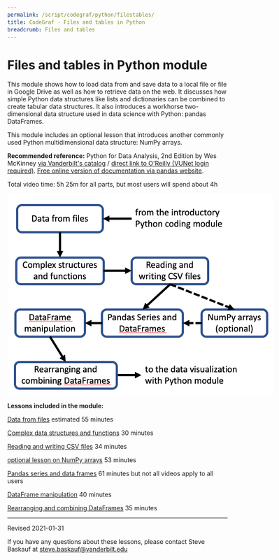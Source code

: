 ```yaml
---
permalink: /script/codegraf/python/filestables/
title: CodeGraf - Files and tables in Python
breadcrumb: Files and tables
---
```


# Files and tables in Python module

This module shows how to load data from and save data to a local file or file in Google Drive as well as how to retrieve data on the web. It discusses how simple Python data structures like lists and dictionaries can be combined to create tabular data structures. It also introduces a workhorse two-dimensional data structure used in data science with Python: pandas DataFrames. 

This module includes an optional lesson that introduces another commonly used Python multidimensional data structure: NumPy arrays.

**Recommended reference:** Python for Data Analysis, 2nd Edition by Wes McKinney [via Vanderbilt's catalog](https://catalog.library.vanderbilt.edu/permalink/01VAN_INST/6ll2l/alma991043601866403276) / [direct link to O'Reilly (VUNet login required)](https://learning.oreilly.com/library/view/python-for-data/9781491957653/). [Free online version of documentation via pandas website](https://pandas.pydata.org/).

Total video time: 5h 25m for all parts, but most users will spend about 4h

<!-- Save for Web Slices (filestables.psd) -->
<div style="position:relative; left:0px; top:0px; width:608px; height:462px;">
	<div style="position:absolute; left:0px; top:0px; width:608px; height:27px;">
		<img src="images/filestables_01.gif" width="608" height="27" alt="">
	</div>
	<div style="position:absolute; left:0px; top:27px; width:22px; height:435px;">
		<img src="images/filestables_02.gif" width="22" height="435" alt="">
	</div>
	<div style="position:absolute; left:22px; top:27px; width:195px; height:60px;">
		<a href="../../020"
			onmouseover="window.status='Data from files lesson';  return true;"
			onmouseout="window.status='';  return true;">
			<img src="images/filestables_03.gif" width="195" height="60" border="0" alt="Data from files lesson"></a>
	</div>
	<div style="position:absolute; left:217px; top:27px; width:66px; height:235px;">
		<img src="images/filestables_04.gif" width="66" height="235" alt="">
	</div>
	<div style="position:absolute; left:283px; top:27px; width:230px; height:60px;">
		<a href="../intro"
			onmouseover="window.status='Introductory Python coding module';  return true;"
			onmouseout="window.status='';  return true;">
			<img src="images/filestables_05.gif" width="230" height="60" border="0" alt="Introductory Python coding module"></a>
	</div>
	<div style="position:absolute; left:513px; top:27px; width:95px; height:235px;">
		<img src="images/filestables_06.gif" width="95" height="235" alt="">
	</div>
	<div style="position:absolute; left:22px; top:87px; width:195px; height:59px;">
		<img src="images/filestables_07.gif" width="195" height="59" alt="">
	</div>
	<div style="position:absolute; left:283px; top:87px; width:230px; height:59px;">
		<img src="images/filestables_08.gif" width="230" height="59" alt="">
	</div>
	<div style="position:absolute; left:22px; top:146px; width:195px; height:60px;">
		<a href="../../021"
			onmouseover="window.status='Complex structures and functions lesson';  return true;"
			onmouseout="window.status='';  return true;">
			<img src="images/filestables_09.gif" width="195" height="60" border="0" alt="Complex structures and functions lesson"></a>
	</div>
	<div style="position:absolute; left:283px; top:146px; width:175px; height:60px;">
		<a href="../../022"
			onmouseover="window.status='Reading and writing CSVs lesson';  return true;"
			onmouseout="window.status='';  return true;">
			<img src="images/filestables_10.gif" width="175" height="60" border="0" alt="Reading and writing CSVs lesson"></a>
	</div>
	<div style="position:absolute; left:458px; top:146px; width:55px; height:116px;">
		<img src="images/filestables_11.gif" width="55" height="116" alt="">
	</div>
	<div style="position:absolute; left:22px; top:206px; width:195px; height:56px;">
		<img src="images/filestables_12.gif" width="195" height="56" alt="">
	</div>
	<div style="position:absolute; left:283px; top:206px; width:175px; height:56px;">
		<img src="images/filestables_13.gif" width="175" height="56" alt="">
	</div>
	<div style="position:absolute; left:22px; top:262px; width:151px; height:66px;">
		<a href="../../009a"
			onmouseover="window.status='DataFrame manipulation lesson';  return true;"
			onmouseout="window.status='';  return true;">
			<img src="images/filestables_14.gif" width="151" height="66" border="0" alt="DataFrame manipulation lesson"></a>
	</div>
	<div style="position:absolute; left:173px; top:262px; width:44px; height:121px;">
		<img src="images/filestables_15.gif" width="44" height="121" alt="">
	</div>
	<div style="position:absolute; left:217px; top:262px; width:182px; height:66px;">
		<a href="../../008"
			onmouseover="window.status='Pandas Series and DataFrames lesson';  return true;"
			onmouseout="window.status='';  return true;">
			<img src="images/filestables_16.gif" width="182" height="66" border="0" alt="Pandas Series and DataFrames lesson"></a>
	</div>
	<div style="position:absolute; left:399px; top:262px; width:46px; height:121px;">
		<img src="images/filestables_17.gif" width="46" height="121" alt="">
	</div>
	<div style="position:absolute; left:445px; top:262px; width:146px; height:66px;">
		<a href="../../007"
			onmouseover="window.status='Optional NumPy arrays lesson';  return true;"
			onmouseout="window.status='';  return true;">
			<img src="images/filestables_18.gif" width="146" height="66" border="0" alt="Optional NumPy arrays lesson"></a>
	</div>
	<div style="position:absolute; left:591px; top:262px; width:17px; height:200px;">
		<img src="images/filestables_19.gif" width="17" height="200" alt="">
	</div>
	<div style="position:absolute; left:22px; top:328px; width:151px; height:55px;">
		<img src="images/filestables_20.gif" width="151" height="55" alt="">
	</div>
	<div style="position:absolute; left:217px; top:328px; width:182px; height:55px;">
		<img src="images/filestables_21.gif" width="182" height="55" alt="">
	</div>
	<div style="position:absolute; left:445px; top:328px; width:146px; height:55px;">
		<img src="images/filestables_22.gif" width="146" height="55" alt="">
	</div>
	<div style="position:absolute; left:22px; top:383px; width:228px; height:62px;">
		<a href="../../009b"
			onmouseover="window.status='Rearranging and combining DataFrames';  return true;"
			onmouseout="window.status='';  return true;">
			<img src="images/filestables_23.gif" width="228" height="62" border="0" alt="Rearranging and combining DataFrames"></a>
	</div>
	<div style="position:absolute; left:250px; top:383px; width:54px; height:79px;">
		<img src="images/filestables_24.gif" width="54" height="79" alt="">
	</div>
	<div style="position:absolute; left:304px; top:383px; width:234px; height:62px;">
		<a href="../viz"
			onmouseover="window.status='Data visualization with Python module';  return true;"
			onmouseout="window.status='';  return true;">
			<img src="images/filestables_25.gif" width="234" height="62" border="0" alt="Data visualization with Python module"></a>
	</div>
	<div style="position:absolute; left:538px; top:383px; width:53px; height:79px;">
		<img src="images/filestables_26.gif" width="53" height="79" alt="">
	</div>
	<div style="position:absolute; left:22px; top:445px; width:228px; height:17px;">
		<img src="images/filestables_27.gif" width="228" height="17" alt="">
	</div>
	<div style="position:absolute; left:304px; top:445px; width:234px; height:17px;">
		<img src="images/filestables_28.gif" width="234" height="17" alt="">
	</div>
</div>
<!-- End Save for Web Slices -->


**Lessons included in the module:**

[Data from files](../../020) estimated 55 minutes

[Complex data structures and functions](../../021) 30 minutes

[Reading and writing CSV files](../../022) 34 minutes

[optional lesson on NumPy arrays](../../007) 53 minutes

[Pandas series and data frames](../../008) 61 minutes but not all videos apply to all users

[DataFrame manipulation](../../009a) 40 minutes

[Rearranging and combining DataFrames](../../009b) 35 minutes

----

Revised 2021-01-31

If you have any questions about these lessons, please contact Steve Baskauf at [steve.baskauf@vanderbilt.edu](mailto:steve.baskauf@vanderbilt.edu)
